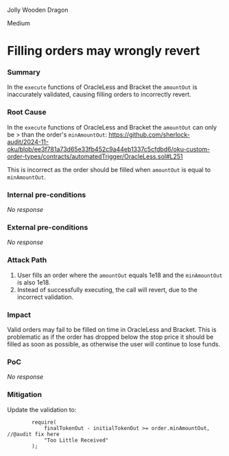 Jolly Wooden Dragon

Medium

# Filling orders may wrongly revert

### Summary

In the `execute` functions of OracleLess and Bracket the `amountOut` is inaccurately validated, causing filling orders to incorrectly revert.

### Root Cause

In the `execute` functions of OracleLess and Bracket the `amountOut` can only be > than the order's `minAmountOut`:
https://github.com/sherlock-audit/2024-11-oku/blob/ee3f781a73d65e33fb452c9a44eb1337c5cfdbd6/oku-custom-order-types/contracts/automatedTrigger/OracleLess.sol#L251

This is incorrect as the order should be filled when `amountOut` is equal to `minAmountOut`.

### Internal pre-conditions

_No response_

### External pre-conditions

_No response_

### Attack Path

1. User fills an order where the `amountOut` equals 1e18 and the `minAmountOut` is also 1e18.
2. Instead of successfully executing, the call will revert, due to the incorrect validation.

### Impact

Valid orders may fail to be filled on time in OracleLess and Bracket. This is problematic as if the order has dropped below the stop price it should be filled as soon as possible, as otherwise the user will continue to lose funds.

### PoC

_No response_

### Mitigation

Update the validation to:
```solidity
        require(
            finalTokenOut - initialTokenOut >= order.minAmountOut, //@audit fix here
            "Too Little Received"
        );
```
